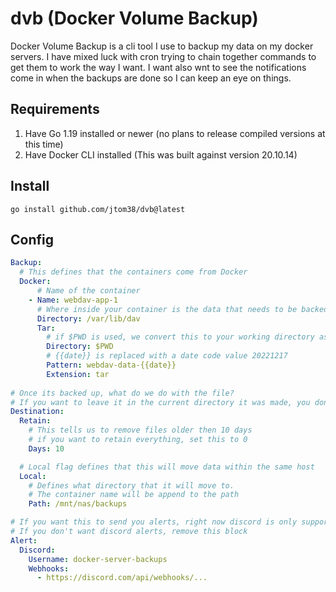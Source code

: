 # dvb (Docker Volume Backup)

Docker Volume Backup is a cli tool I use to backup my data on my docker servers.  I have mixed luck with cron trying to chain together commands to get them to work the way I want.  I want also wnt to see the notifications come in when the backups are done so I can keep an eye on things.

## Requirements

1. Have Go 1.19 installed or newer (no plans to release compiled versions at this time)
2. Have Docker CLI installed (This was built against version 20.10.14)

## Install

`go install github.com/jtom38/dvb@latest`

## Config

```yaml
Backup:
  # This defines that the containers come from Docker
  Docker:
      # Name of the container
    - Name: webdav-app-1
      # Where inside your container is the data that needs to be backed up
      Directory: /var/lib/dav
      Tar:
        # if $PWD is used, we convert this to your working directory as you expect.
        Directory: $PWD
        # {{date}} is replaced with a date code value 20221217
        Pattern: webdav-data-{{date}}
        Extension: tar
  
# Once its backed up, what do we do with the file?
# If you want to leave it in the current directory it was made, you don't need this block
Destination:
  Retain:
    # This tells us to remove files older then 10 days
    # if you want to retain everything, set this to 0
    Days: 10

  # Local flag defines that this will move data within the same host
  Local: 
    # Defines what directory that it will move to.
    # The container name will be append to the path
    Path: /mnt/nas/backups

# If you want this to send you alerts, right now discord is only supported
# If you don't want discord alerts, remove this block
Alert:
  Discord:
    Username: docker-server-backups
    Webhooks:
      - https://discord.com/api/webhooks/...

```
